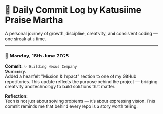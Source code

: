 # 🌟 Daily Commit Log by Katusiime Praise Martha
A personal journey of growth, discipline, creativity, and consistent coding — one streak at a time.

---

### 📅 Monday, 16th June 2025  
**Commit:** `✨ Building Nexus Company`  
**Summary:**  
Added a heartfelt "Mission & Impact" section to one of my GitHub repositories. This update reflects the purpose behind the project — bridging creativity and technology to build solutions that matter.

**Reflection:**  
Tech is not just about solving problems — it’s about expressing vision. This commit reminds me that behind every repo is a story worth telling.
